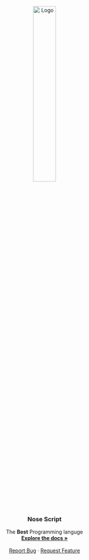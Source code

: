 <br />
<p align="center">
  <a href="https://2b2t-queue.connorcode.com/">
    <img src="https://i.imgur.com/3tFd18X.png" alt="Logo" width="35%" />
  </a>

  <h3 align="center">Nose Script</h3>

  <p align="center">
  The <b>Best</b> Programming languge
    <br />
    <a href="https://github.com/Basicprogrammer10/NoseScript/wiki"><strong>Explore the docs »</strong></a>
    <br />
    <br />
    <!--<a href="https://2b2t-queue.connorcode.com/">Website</a>
    ·-->
    <a href="https://github.com/Basicprogrammer10/NoseScript/issues">Report Bug</a>
    ·
    <a href="https://github.com/Basicprogrammer10/NoseScript/issues">Request Feature</a>
  </p>
</p>
